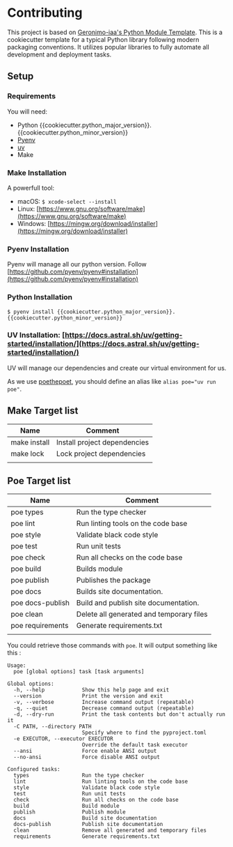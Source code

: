 # Contributing

This project is based on [Geronimo-iaa's Python Module Template](https://github.com/geronimo-iia/python-module-template).
This is a cookiecutter template for a typical Python library following modern packaging conventions. 
It utilizes popular libraries to fully automate all development and deployment tasks.


## Setup

### Requirements

You will need:

* Python {{cookiecutter.python_major_version}}.{{cookiecutter.python_minor_version}}
* [Pyenv](https://github.com/pyenv/pyenv#installation)
* [uv](https://github.com/astral-sh/uv) 
* Make


### Make Installation

A powerfull tool:
* macOS: `$ xcode-select --install`
* Linux: [https://www.gnu.org/software/make](https://www.gnu.org/software/make)
* Windows: [https://mingw.org/download/installer](https://mingw.org/download/installer)

### Pyenv Installation

Pyenv will manage all our python version.
Follow [https://github.com/pyenv/pyenv#installation](https://github.com/pyenv/pyenv#installation)


### Python Installation

 `$ pyenv install {{cookiecutter.python_major_version}}.{{cookiecutter.python_minor_version}}`


### UV Installation: [https://docs.astral.sh/uv/getting-started/installation/](https://docs.astral.sh/uv/getting-started/installation/)

UV will manage our dependencies and create our virtual environment for us.

As we use [poethepoet](https://poethepoet.natn.io/), you should define an alias like `alias poe="uv run poe"`.



## Make Target list


| Name                    | Comment                                                                                         |
| ----------------------- | ----------------------------------------------------------------------------------------------- |
| make install            | Install project dependencies                                                                    |
| make lock          | Lock project dependencies                                                                   |
|                         |                                                                                                 |


## Poe Target list


| Name                    | Comment                                  |
| ----------------------- | ---------------------------------------- |
| poe types        | Run the type checker                     |
| poe lint         | Run linting tools on the code base       |
| poe style        | Validate black code style                |
| poe test         | Run unit tests                           |
| poe check        | Run all checks on the code base          |
| poe build        | Builds module                            |
| poe publish      | Publishes the package                    |
| poe docs         | Builds  site documentation.              |
| poe docs-publish | Build and publish site documentation.    |
| poe clean        | Delete all generated and temporary files |
| poe requirements | Generate requirements.txt                |
|                         |                                          |

You could retrieve those commands with `poe`. It will output something like this :

```
Usage:
  poe [global options] task [task arguments]

Global options:
  -h, --help            Show this help page and exit
  --version             Print the version and exit
  -v, --verbose         Increase command output (repeatable)
  -q, --quiet           Decrease command output (repeatable)
  -d, --dry-run         Print the task contents but don't actually run it
  -C PATH, --directory PATH
                        Specify where to find the pyproject.toml
  -e EXECUTOR, --executor EXECUTOR
                        Override the default task executor
  --ansi                Force enable ANSI output
  --no-ansi             Force disable ANSI output

Configured tasks:
  types                 Run the type checker
  lint                  Run linting tools on the code base
  style                 Validate black code style
  test                  Run unit tests
  check                 Run all checks on the code base
  build                 Build module
  publish               Publish module
  docs                  Build site documentation
  docs-publish          Publish site documentation
  clean                 Remove all generated and temporary files
  requirements          Generate requirements.txt


```
